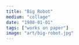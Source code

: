 ```yaml
---
title: "Big Robot"
medium: "collage"
date: "1988-01-01"
tags: ["works on paper"]
image: "art/big-robot.jpg"
---
```


